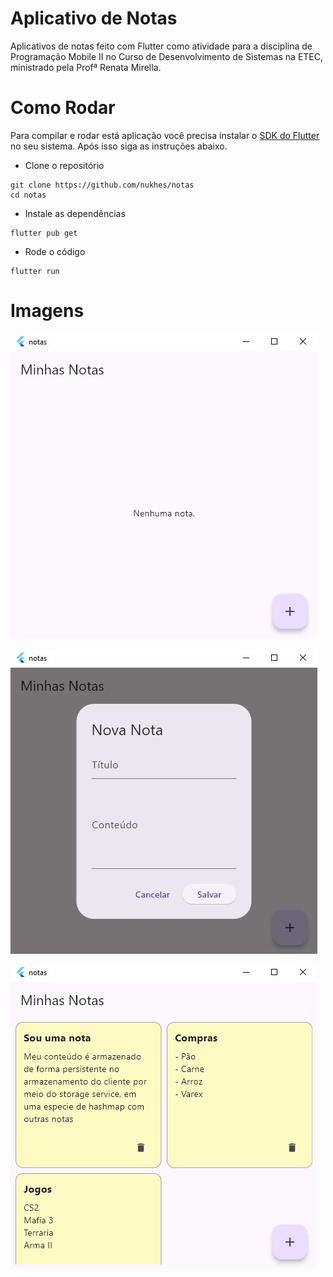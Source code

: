 # Aplicativo de Notas

Aplicativos de notas feito com Flutter como atividade para a disciplina de Programação Mobile II no Curso de Desenvolvimento de Sistemas na ETEC, ministrado pela Profª Renata Mirella.

# Como Rodar

Para compilar e rodar está aplicação você precisa instalar o [SDK do Flutter](https://flutter.dev/) no seu sistema. Após isso siga as instruções abaixo.

- Clone o repositório
```
git clone https://github.com/nukhes/notas
cd notas
```

- Instale as dependências
```
flutter pub get
```

- Rode o código
```
flutter run
```

# Imagens

![Tela Inicial](static/01.jpg)

![Popup de Criação](static/02.jpg)

![Notas Diversas](static/03.jpg)
